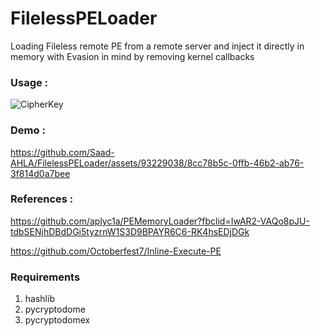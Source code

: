 # FilelessPELoader

Loading Fileless remote PE from a remote server and inject it directly in memory with Evasion in mind by removing kernel callbacks


### Usage :
![CipherKey](https://raw.githubusercontent.com/illegal-instruction-co/FilelessPELoader/main/assets/1.png)

### Demo :
https://github.com/Saad-AHLA/FilelessPELoader/assets/93229038/8cc78b5c-0ffb-46b2-ab76-3f814d0a7bee

### References :

https://github.com/aplyc1a/PEMemoryLoader?fbclid=IwAR2-VAQo8pJU-tdbSENjhDBdDGi5tyzrnW1S3D9BPAYR6C6-RK4hsEDjDGk

https://github.com/Octoberfest7/Inline-Execute-PE

### Requirements
1. hashlib
2. pycryptodome
3. pycryptodomex


